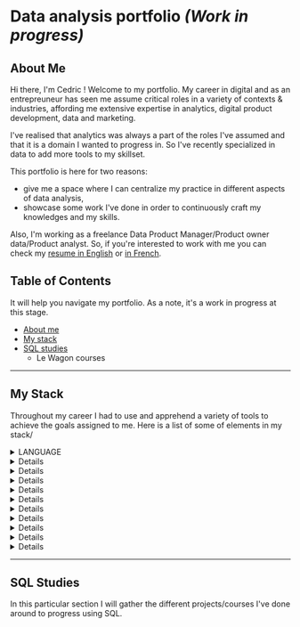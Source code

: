 # Data analysis portfolio *(Work in progress)*

## About Me ##

Hi there, I'm Cedric ! Welcome to my portfolio. My career in digital and as an entrepreuneur has seen me assume critical roles in a variety of contexts & industries, affording me extensive expertise in analytics, digital product development, data and marketing. 

I've realised that analytics was always a part of the roles I've assumed and that it is a domain I wanted to progress in. So I've recently specialized in data to add more tools to my skillset. 

This portfolio is here for two reasons: 
- give me a space where I can centralize my practice in different aspects of data analysis,
- showcase some work I've done in order to continuously craft my knowledges and my skills.

Also, I'm working as a freelance Data Product Manager/Product owner data/Product analyst. So, if you're interested to work with me you can check my [resume in English](https://github.com/Cedric-Delanchy/data-analysis-portfolio/blob/main/Resume_Cedric-Delanchy_EN.pdf) or [in French](https://github.com/Cedric-Delanchy/data-analysis-portfolio/blob/main/CV-Cedric_Delanchy.pdf).

## Table of Contents ##

It will help you navigate my portfolio. As a note, it's a work in progress at this stage. 

- [About me](#about-me)
- [My stack](#my-stack)
- [SQL studies](#sql-studies)
  - Le Wagon courses 

---

## My Stack ##

Throughout my career I had to use and apprehend a variety of tools to achieve the goals assigned to me. Here is a list of some of elements in my stack/

<details>
  <summary> LANGUAGE </summary>

- SQL (advanced)
- Python (beginner)
- Python (ML) (beginner)
</details>

<details>
### DATAVIZ ###

- Metabase (advanced)
- Power BI (advanced)
- Looker (advanced)
</details>

<details>
### DATA HANDLING ###

- DBT
- Fivetran
- Census (beginner)
- Bigquery
</details>

<details>
### TRACKING ###

- GTM (intermediate)
- Segment (advanced)
- Mixpanel
- June.so
- GA4
</details>

<details>
### Testing ###

- Hotjar
</details>

<details>
### Marketing ###

- Mailjet
- Canva
- Customer.io
- Klaviyo
- Taguchi
</details>

<details>
### CMS ###

- shopify
- Prismic
- Strapi
- Jahia
</details>

<details>
### API ###

</details>

<details>
### MANAGEMENT ###

- Clickup
</details>

<details>
#### GDPR ####

- Cookiebot
</details>

<details>
#### Tools I'm planning to learn ####

- Retool
- Addingwell
- Rudderstack
- SQLMesh
</details>

---

## SQL Studies ##

In this particular section I will gather the different projects/courses I've done around to progress using SQL. 
